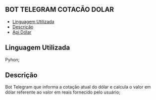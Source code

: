 ## BOT TELEGRAM COTACÃO DOLAR

* [Linguagem Utilizada](#linguagem)
* [Descrição](#descricao)
* [Api Dólar](https://economia.awesomeapi.com.br/)

<a id='linguagem'></a>
## Linguagem Utilizada
Pyhon;

<a id='descricao'></a>
## Descrição

Bot Telegram que informa a cotação atual do dólar e calcula o valor em dólar referente
ao valor em reais fornecido pelo usuário;

